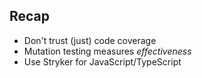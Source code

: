 ## Recap
* Don't trust (just) code coverage
* Mutation testing measures *effectiveness*
* Use Stryker for JavaScript/TypeScript
